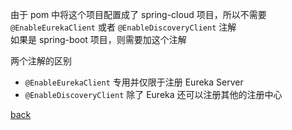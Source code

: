 由于 pom 中将这个项目配置成了 spring-cloud 项目，所以不需要 `@EnableEurekaClient` 或者 `@EnableDiscoveryClient` 注解  
如果是 spring-boot 项目，则需要加这个注解  

两个注解的区别  
- `@EnableEurekaClient` 专用并仅限于注册 Eureka Server  
- `@EnableDiscoveryClient` 除了 Eureka 还可以注册其他的注册中心  

[back](../6.md)  
